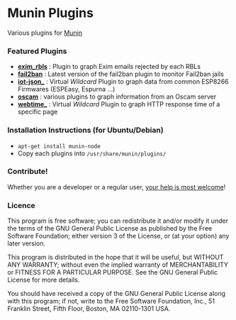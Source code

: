 # Munin Plugins

Various plugins for [Munin](http://munin-monitoring.org/)

### Featured Plugins
- **[exim_rbls](exim_rbls/)** : Plugin to graph Exim emails rejected by each RBLs
- **[fail2ban](fail2ban/)** : Latest version of the fail2ban plugin to monitor Fail2ban jails
- **[iot-json_](iot-json_/)** : Virtual _Wildcard_ Plugin to graph data from common ESP8266 Firmwares (ESPEasy, Espurna ...)
- **[oscam](oscam/)** : various plugins to graph information from an Oscam server
- **[webtime_](webtime_/)** : Virtual _Wildcard_ Plugin to graph HTTP response time of a specific page


### Installation Instructions (for Ubuntu/Debian)
- ```apt-get install munin-node```
- Copy each plugins into ```/usr/share/munin/plugins/```


### Contribute!

Whether you are a developer or a regular user, [your help is most welcome](.github/CONTRIBUTING.md)!


### Licence

This program is free software; you can redistribute it and/or modify it under the terms of the GNU General Public License as published by the Free Software Foundation; either version 3 of the License, or (at your option) any later version.

This program is distributed in the hope that it will be useful, but WITHOUT ANY WARRANTY; without even the implied warranty of MERCHANTABILITY or FITNESS FOR A PARTICULAR PURPOSE. See the GNU General Public License for more details.

You should have received a copy of the GNU General Public License along with this program; if not, write to the Free Software Foundation, Inc., 51 Franklin Street, Fifth Floor, Boston, MA 02110-1301 USA.
